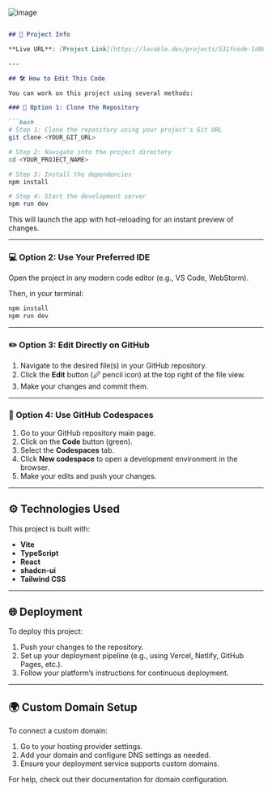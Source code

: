 ![image](https://github.com/user-attachments/assets/a8ba7989-b98b-4e51-85dc-e04ea70f1978)


````markdown

## 📄 Project Info

**Live URL**: [Project Link](https://lovable.dev/projects/531fcede-1d06-4d80-8cef-56edbc3c6f52)

---

## 🛠 How to Edit This Code

You can work on this project using several methods:

### 🔧 Option 1: Clone the Repository

```bash
# Step 1: Clone the repository using your project's Git URL
git clone <YOUR_GIT_URL>

# Step 2: Navigate into the project directory
cd <YOUR_PROJECT_NAME>

# Step 3: Install the dependencies
npm install

# Step 4: Start the development server
npm run dev
````

This will launch the app with hot-reloading for an instant preview of changes.

---

### 💻 Option 2: Use Your Preferred IDE

Open the project in any modern code editor (e.g., VS Code, WebStorm).

Then, in your terminal:

```bash
npm install
npm run dev
```

---

### ✏️ Option 3: Edit Directly on GitHub

1. Navigate to the desired file(s) in your GitHub repository.
2. Click the **Edit** button (🖉 pencil icon) at the top right of the file view.
3. Make your changes and commit them.

---

### 🚀 Option 4: Use GitHub Codespaces

1. Go to your GitHub repository main page.
2. Click on the **Code** button (green).
3. Select the **Codespaces** tab.
4. Click **New codespace** to open a development environment in the browser.
5. Make your edits and push your changes.

---

## ⚙️ Technologies Used

This project is built with:

* **Vite**
* **TypeScript**
* **React**
* **shadcn-ui**
* **Tailwind CSS**

---

## 🌐 Deployment

To deploy this project:

1. Push your changes to the repository.
2. Set up your deployment pipeline (e.g., using Vercel, Netlify, GitHub Pages, etc.).
3. Follow your platform’s instructions for continuous deployment.

---

## 🌍 Custom Domain Setup

To connect a custom domain:

1. Go to your hosting provider settings.
2. Add your domain and configure DNS settings as needed.
3. Ensure your deployment service supports custom domains.

For help, check out their documentation for domain configuration.


